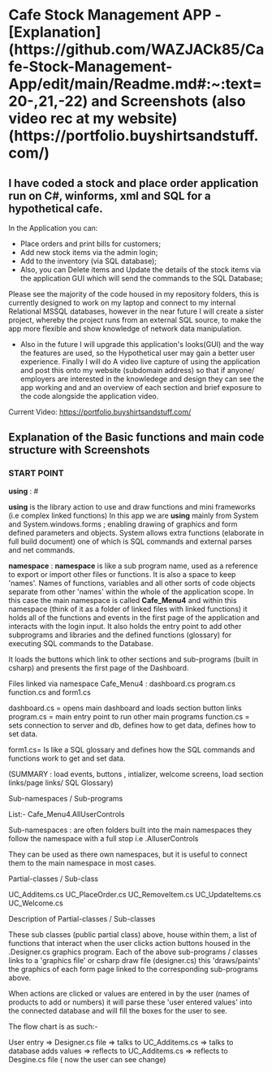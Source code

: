 
<h1>Cafe Stock Management APP - [Explanation] (https://github.com/WAZJACk85/Cafe-Stock-Management-App/edit/main/Readme.md#:~:text=20-,21,-22) and Screenshots (also video rec at my website) (https://portfolio.buyshirtsandstuff.com/)</h1>

## I have coded a stock and place order application run on C#, winforms, xml and SQL for a hypothetical cafe.

In the Application you can: 
* Place orders and print bills for customers;
* Add new stock items via the admin login; 
* Add to the inventory (via SQL database);
* Also, you can Delete items and Update the details of the stock items via the application GUI which will send the commands to the SQL Database;

Please see the majority of the code housed in my repository folders, this is currently designed to work on my laptop and connect to my internal Relational MSSQL databases, however in the near future I will create a sister project, whereby the project runs from an external SQL source, to make the app more flexible and show knowledge of network data manipulation.

* Also in the future I will upgrade this application's looks(GUI) and the way the features are used, so the Hypothetical user may gain a better user experience.  Finally I will do A video live capture of using the application and post this onto my website (subdomain address) so that if anyone/ employers are interested in the knowledege and design they can see the app working and and an overview of each section and brief exposure to the code alongside the application video.

Current Video: https://portfolio.buyshirtsandstuff.com/

## Explanation of the Basic functions and main code structure with Screenshots


### START POINT  ###

**using**  : #    

**using** is the library action to use and draw functions and mini frameworks (i.e complex linked functions)
In this app we are **using**  mainly  from System and  System.windows.forms  ; enabling drawing of graphics and form defined parameters and objects. System allows extra functions (elaborate in full build document) one of which is SQL commands and external parses and net commands.

**namespace** :  **namespace** is like a sub program name, used as a reference to export or import other files or functions.  It is also a space to keep 'names'. Names of functions, variables and all other sorts of code objects separate from other 'names' within the whole of the application scope.
In this case the main namespace is called       **Cafe_Menu4**    and within this namespace (think of it as a folder of linked files with linked functions)  it holds all of the functions and events in the first page of the application and interacts with the login input. It also holds the entry point to add other subprograms and libraries and the defined functions (glossary) for executing SQL commands to the Database.

It loads the buttons which link to other sections and sub-programs (built in csharp) and presents the first page of the Dashboard.

Files linked via namespace   Cafe_Menu4     :  dashboard.cs    program.cs function.cs  and 
form1.cs

dashboard.cs = opens main dashboard and loads section button links
program.cs = main entry point to run other main programs
function.cs = sets connection to server and db,  defines how to get data,  defines how to set data.

form1.cs= Is like a SQL glossary and defines how the SQL commands and functions work to get and set data.

(SUMMARY : load events, buttons , intializer, welcome screens, load section links/page links/ SQL Glossary)

Sub-namespaces / Sub-programs 

List:-
Cafe_Menu4.AllUserControls

Sub-namespaces  :  are often folders built into the main namespaces they follow the namespace with a full stop  i.e   .AlluserControls

They can be used as there own namespaces, but it is useful to connect them to the main namespace in most cases.

Partial-classes / Sub-class 

UC_Additems.cs
UC_PlaceOrder.cs
UC_RemoveItem.cs
UC_UpdateItems.cs
UC_Welcome.cs

Description of Partial-classes / Sub-classes

These sub classes (public partial class) above,  house within them,  a list of functions that interact when the user clicks action buttons housed in the  .Designer.cs   graphics program.  Each of the above sub-programs / classes links to a 'graphics file'  or csharp draw file (designer.cs)  this 'draws/paints' the graphics of each form page linked to the corresponding sub-programs above.  

When actions are clicked or values are entered in by the user (names of products to add or numbers)  it will parse these 'user entered values' into the connected database and will fill the boxes for the user to see.

The flow chart is as such:-

User entry =>  Designer.cs file  =>  talks to  UC_Additems.cs => talks to database adds values => reflects to UC_Additems.cs => reflects to Desgine.cs file  ( now the user can see change)





